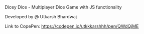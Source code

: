 Dicey Dice - Multiplayer Dice Game with JS functionality

Developed by @ Utkarsh Bhardwaj

Link to CopePen: https://codepen.io/utkkkarshhh/pen/QWdQjME
